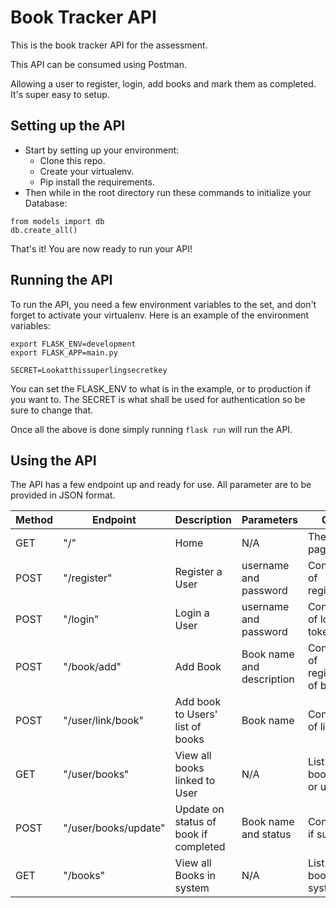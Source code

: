 # Book Tracker API
This is the book tracker API for the assessment.

This API can be consumed using Postman.

Allowing a user to register, login, add books and mark them as completed.
It's super easy to setup.

## Setting up the API
  - Start by setting up your environment:
    - Clone this repo.
    - Create your virtualenv.
    - Pip install the requirements.
  - Then while in the root directory run these commands to initialize your Database:
  ```
  from models import db
  db.create_all()
  ```

That's it! You are now ready to run your API!

## Running the API
To run the API, you need a few environment variables to the set, and don't forget to activate your virtualenv.
Here is an example of the environment variables:
  ```
  export FLASK_ENV=development
  export FLASK_APP=main.py

  SECRET=Lookatthissuperlingsecretkey
  ```

You can set the FLASK_ENV to what is in the example, or to production if you want to.
The SECRET is what shall be used for authentication so be sure to change that.

Once all the above is done simply running `flask run` will run the API.


## Using the API
The API has a few endpoint up and ready for use.
All parameter are to be provided in JSON format.

| Method | Endpoint | Description | Parameters | Output |
| ----- | ------ | ------ | ------ | ------ |
| GET | "/" | Home | N/A | The home page |
| POST | "/register" | Register a User | username and password | Confirmation of registration |
| POST | "/login" | Login a User | username and password | Confirmation of login and token |
| POST | "/book/add" | Add Book | Book name and description | Confirmation of registration of book |
| POST | "/user/link/book" | Add book to Users' list of books | Book name | Confirmation of link |
| GET | "/user/books" | View all books linked to User | N/A | List of all books, read or unread |
| POST | "/user/books/update" | Update on status of book if completed | Book name and status | Confirmation if success |
| GET | "/books" | View all Books in system | N/A | List of all books in system  |
